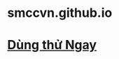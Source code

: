 # smccvn.github.io

<h1><a href="https://smcc.vn/Administrator/Register.aspx?ref=1"> Dùng thử Ngay </a></h1>
